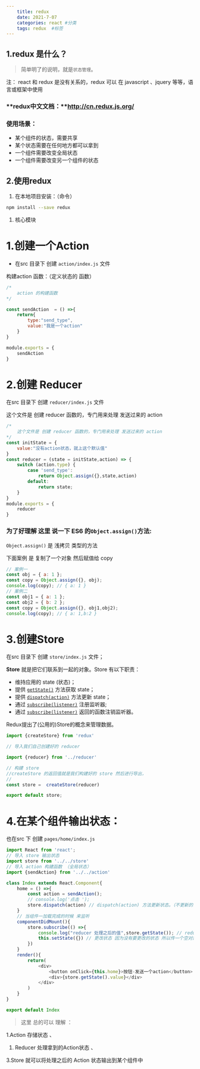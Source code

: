 ```yaml
---
    title: redux
    date: 2021-7-07
    categories: react #分类
    tags: redux  #标签
---
```


## 1.redux 是什么？

>    简单明了的说明，就是`状态管理`。

注： react 和 redux 是没有关系的，redux 可以 在 javascript 、jquery 等等，语言或框架中使用

### **redux中文文档：**http://cn.redux.js.org/

### 使用场景：

- 某个组件的状态，需要共享
- 某个状态需要在任何地方都可以拿到
- 一个组件需要改变全局状态
- 一个组件需要改变另一个组件的状态

## 2.使用redux

1. 在本地项目安装：（命令）

```Bash
npm install --save redux
```

1. 核心模块

# 1.创建一个Action

- 在src 目录下 创建 `action/index.js` 文件

构建action 函数：（定义状态的 函数）

```JavaScript
/*
    action 的构建函数
*/ 

const sendAction  = () =>{
    return{
        type:"send_type",
        value:"我是一个action"
    }
}

module.exports = {
    sendAction
}
```

# 2.创建 Reducer

在src 目录下 创建 `reducer/index.js` 文件

这个文件是 创建 reducer 函数的，专门用来处理 发送过来的 action

```JavaScript
/*
    这个文件是 创建 reducer 函数的，专门用来处理 发送过来的 action
*/ 
const initState = {
    value:"没有action状态，就上这个默认值"
}
const reducer = (state = initState,action) => {
    switch (action.type) {
        case 'send_type':
            return Object.assign({},state,action)
        default:
            return state;
    }
}
module.exports = {
    reducer
}
```

### 为了好理解 这里 说一下 ES6 的`Object.assign()`方法:

`Object.assign()` 是 浅拷贝 类型的方法

下面案例 是 复制了一个对象 然后赋值给 copy

```JavaScript
// 案例一
const obj = { a: 1 };
const copy = Object.assign({}, obj);
console.log(copy); // { a: 1 }
// 案例二
const obj1 = { a: 1 };
const obj2 = { b: 2 };
const copy = Object.assign({}, obj1,obj2);
console.log(copy); // { a: 1,b:2 }
```

# 3.创建Store

在src 目录下 创建 `store/index.js` 文件；

**Store** 就是把它们联系到一起的对象。Store 有以下职责：

- 维持应用的 state (状态)；
- 提供 [`getState()`](http://cn.redux.js.org/docs/api/Store.html#getState) 方法获取 state；
- 提供 [`dispatch(action)`](http://cn.redux.js.org/docs/api/Store.html#dispatch) 方法更新 state；
- 通过 [`subscribe(listener)`](http://cn.redux.js.org/docs/api/Store.html#subscribe) 注册监听器;
- 通过 [`subscribe(listener)`](http://cn.redux.js.org/docs/api/Store.html#subscribe) 返回的函数注销监听器。

Redux提出了(公用的)Store的概念来管理数据。

```JavaScript
import {createStore} from 'redux'

// 导入我们自己创建好的 reducer

import {reducer} from '../reducer'

// 构建 store
//createStore 的返回值就是我们构建好的 store 然后进行导出，
// 
const store =  createStore(reducer) 

export default store;
```

# 4.在某个组件输出状态：

也在src 下 创建 `pages/home/index.js`

```JavaScript
import React from 'react';
// 导入 store 输出状态
import store from '../../store'
// 导入 action 构建函数 （全局状态）
import {sendAction} from '../../action'

class Index extends React.Component{
    home = () =>{
        const action = sendAction();
        // console.log('点击 ');
        store.dispatch(action) // dispatch(action) 方法更新状态。（不更新的话 输出的是默认状态）
    }
    // 当组件一加载完成的时候 来监听
    componentDidMount(){
        store.subscribe(() =>{
            console.log("reducer 处理之后的值",store.getState()); // reducer 处理之后的值
            this.setState({}) // 更改状态 因为没有要更改的状态 所以传一个空对象 不加这个会出现视图容器不更新的问题
        })
    }
    render(){
        return(
            <div>
                <button onClick={this.home}>按钮-发送一个action</button>
                <div>{store.getState().value}</div>
            </div>
        )
    }
}

export default Index
```

> 这里 总的可以 理解 ：

1.Action 存储状态 、

1. Reducer 处理拿到的Action状态 、

3.Store 就可以将处理之后的 Action 状态输出到某个组件中
